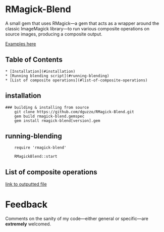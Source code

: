 # RMagick-Blend

A small gem that uses RMagick—a gem that acts as a wrapper around the classic ImageMagick library—to run various composite operations on source images, producing a composite output.

[Examples here](http://www.flickr.com/photos/dominicotine/collections/72157633447005928/)

## Table of Contents
    * [Installation](#installation)
    * [Running blending script](#running-blending)
    * [List of composite operations](#list-of-composite-operations)
   
## installation
    ### building & installing from source
        git clone https://github.com/dguzzo/RMagick-Blend.git
        gem build rmagick-blend.gemspec
        gem install rmagick-blend[version].gem
        
## running-blending
	    require 'rmagick-blend'
	    
	    RMagickBlend::start
		
## List of composite operations
[link to outputted file](all_ops.txt)

# Feedback
Comments on the sanity of my code—either general or specific—are **extremely** welcomed.
